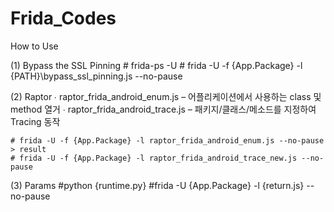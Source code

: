 # Frida_Codes

How to Use

(1) Bypass the SSL Pinning
	# frida-ps -U
	# frida -U -f {App.Package} -l {PATH}\bypass_ssl_pinning.js --no-pause


(2) Raptor
∙ raptor_frida_android_enum.js – 어플리케이션에서 사용하는 class 및 method 열거
∙ raptor_frida_android_trace.js – 패키지/클래스/메소드를 지정하여 Tracing 동작

	# frida -U -f {App.Package} -l raptor_frida_android_enum.js --no-pause > result
	# frida -U -f {App.Package} -l raptor_frida_android_trace_new.js --no-pause


(3) Params
	#python {runtime.py}
	#frida -U {App.Package} -l {return.js} --no-pause